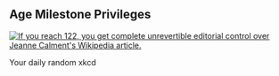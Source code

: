 ## Age Milestone Privileges
[![If you reach 122, you get complete unrevertible editorial control over Jeanne Calment's Wikipedia article.](https://imgs.xkcd.com/comics/age_milestone_privileges.png)](https://xkcd.com/2661/ "If you reach 122, you get complete unrevertible editorial control over Jeanne Calment's Wikipedia article.")

Your daily random xkcd
